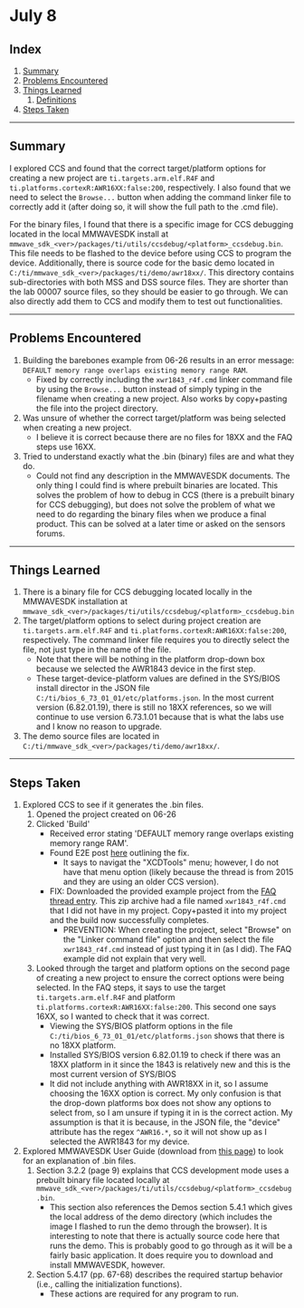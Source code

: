 # July 8
## Index
1. [Summary](#summary)
1. [Problems Encountered](#problems-encountered)
1. [Things Learned](#things-learned)
	1. [Definitions](#definitions)
1. [Steps Taken](#steps-taken)

---

## Summary
I explored CCS and found that the correct target/platform options for creating a new project are `ti.targets.arm.elf.R4F` and `ti.platforms.cortexR:AWR16XX:false:200`, respectively. I also found that we need to select the `Browse...` button when adding the command linker file to correctly add it (after doing so, it will show the full path to the .cmd file). 

For the binary files, I found that there is a specific image for CCS debugging located in the local MMWAVESDK install at `mmwave_sdk_<ver>/packages/ti/utils/ccsdebug/<platform>_ccsdebug.bin`. This file needs to be flashed to the device before using CCS to program the device. Additionally, there is source code for the basic demo located in `C:/ti/mmwave_sdk_<ver>/packages/ti/demo/awr18xx/`. This directory contains sub-directories with both MSS and DSS source files. They are shorter than the lab 00007 source files, so they should be easier to go through. We can also directly add them to CCS and modify them to test out functionalities.

---

## Problems Encountered
1. Building the barebones example from 06-26 results in an error message: `DEFAULT memory range overlaps existing memory range RAM`.
	* Fixed by correctly including the `xwr1843_r4f.cmd` linker command file by using the `Browse...` button instead of simply typing in the filename when creating a new project. Also works by copy+pasting the file into the project directory.
1. Was unsure of whether the correct target/platform was being selected when creating a new project.
	* I believe it is correct because there are no files for 18XX and the FAQ steps use 16XX. 
1. Tried to understand exactly what the .bin (binary) files are and what they do. 
	* Could not find any description in the MMWAVESDK documents. The only thing I could find is where prebuilt binaries are located. This solves the problem of how to debug in CCS (there is a prebuilt binary for CCS debugging), but does not solve the problem of what we need to do regarding the binary files when we produce a final product. This can be solved at a later time or asked on the sensors forums.
---

## Things Learned
1. There is a binary file for CCS debugging located locally in the MMWAVESDK installation at `mmwave_sdk_<ver>/packages/ti/utils/ccsdebug/<platform>_ccsdebug.bin`
1. The target/platform options to select during project creation are `ti.targets.arm.elf.R4F` and `ti.platforms.cortexR:AWR16XX:false:200`, respectively. The command linker file requires you to directly select the file, not just type in the name of the file.
	* Note that there will be nothing in the platform drop-down box because we selected the AWR1843 device in the first step.
	* These target-device-platform values are defined in the SYS/BIOS install director in the JSON file `C:/ti/bios_6_73_01_01/etc/platforms.json`. In the most current version (6.82.01.19), there is still no 18XX references, so we will continue to use version 6.73.1.01 because that is what the labs use and I know no reason to upgrade.
1. The demo source files are located in `C:/ti/mmwave_sdk_<ver>/packages/ti/demo/awr18xx/`.
---

## Steps Taken
1. Explored CCS to see if it generates the .bin files.
	1. Opened the project created on 06-26
	1. Clicked 'Build'
		* Received error stating 'DEFAULT memory range overlaps existing memory range RAM'.
		* Found E2E post [here](https://e2e.ti.com/support/microcontrollers/other/f/908/t/393965?DEFAULT-memory-range-overlaps-existing-memory-range) outlining the fix.
			* It says to navigat the "XCDTools" menu; however, I do not have that menu option (likely because the thread is from 2015 and they are using an older CCS version).
		* FIX: Downloaded the provided example project from the [FAQ thread entry](https://e2e.ti.com/support/tools/ccs/f/81/t/836333). This zip archive had a file named `xwr1843_r4f.cmd` that I did not have in my project. Copy+pasted it into my project and the build now successfully completes.
			* PREVENTION: When creating the project, select "Browse" on the "Linker command file" option and then select the file `xwr1843_r4f.cmd` instead of just typing it in (as I did). The FAQ example did not explain that very well.
	1. Looked through the target and platform options on the second page of creating a new project to ensure the correct options were being selected. In the FAQ steps, it says to use the target `ti.targets.arm.elf.R4F` and platform `ti.platforms.cortexR:AWR16XX:false:200`. This second one says 16XX, so I wanted to check that it was correct.
		* Viewing the SYS/BIOS platform options in the file `C:/ti/bios_6_73_01_01/etc/platforms.json` shows that there is no 18XX platform. 
		* Installed SYS/BIOS version 6.82.01.19 to check if there was an 18XX platform in it since the 1843 is relatively new and this is the most current version of SYS/BIOS
		* It did not include anything with AWR18XX in it, so I assume choosing the 16XX option is correct. My only confusion is that the drop-down platforms box does not show any options to select from, so I am unsure if typing it in is the correct action. My assumption is that it is because, in the JSON file, the "device" attribute has the regex `^AWR16.*`, so it will not show up as I selected the AWR1843 for my device.
1. Explored MMWAVESDK User Guide (download from [this page](https://software-dl.ti.com/ra-processors/esd/MMWAVE-SDK/latest/index_FDS.html)) to look for an explanation of .bin files.
	1. Section 3.2.2 (page 9) explains that CCS development mode uses a prebuilt binary file located locally at `mmwave_sdk_<ver>/packages/ti/utils/ccsdebug/<platform>_ccsdebug.bin`.
		* This section also references the Demos section 5.4.1 which gives the local address of the demo directory (which includes the image I flashed to run the demo through the browser). It is interesting to note that there is actually source code here that runs the demo. This is probably good to go through as it will be a fairly basic application. It does require you to download and install MMWAVESDK, however.
	1. Section 5.4.17 (pp. 67-68) describes the required startup behavior (i.e., calling the initialization functions).
		* These actions are required for any program to run.
